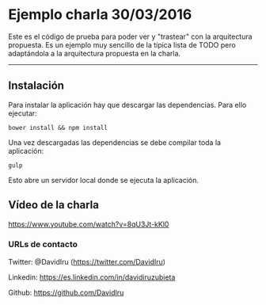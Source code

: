 Ejemplo charla 30/03/2016
===================

Este es el código de prueba para poder ver y "trastear" con la arquitectura propuesta. Es un ejemplo muy sencillo de la típica lista de TODO pero adaptándola a la arquitectura propuesta en la charla.

----------

Instalación
-------------

Para instalar la aplicación hay que descargar las dependencias. Para ello ejecutar:
```
bower install && npm install
```

Una vez descargadas las dependencias se debe compilar toda la aplicación:

```
gulp
```

Esto abre un servidor local donde se ejecuta la aplicación.

Vídeo de la charla
-------------
https://www.youtube.com/watch?v=8qU3Jt-kKl0

### URLs de contacto

Twitter: @DavidIru (https://twitter.com/DavidIru)

Linkedin: https://es.linkedin.com/in/davidiruzubieta

Github: https://github.com/DavidIru
